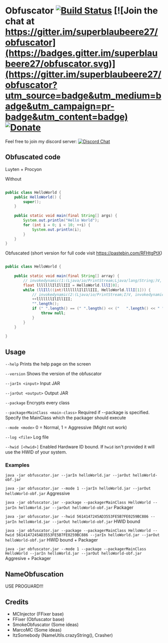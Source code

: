 # Obfuscator [![Build Status](https://travis-ci.org/superblaubeere27/obfuscator.svg?branch=master)](https://travis-ci.org/superblaubeere27/obfuscator) [![Join the chat at https://gitter.im/superblaubeere27/obfuscator](https://badges.gitter.im/superblaubeere27/obfuscator.svg)](https://gitter.im/superblaubeere27/obfuscator?utm_source=badge&utm_medium=badge&utm_campaign=pr-badge&utm_content=badge) [![Donate](https://img.shields.io/badge/patreon-donate-green.svg)](http://patreon.com/superblaubeere27)

Feel free to join my discord server: [![Discord Chat](https://img.shields.io/discord/468320443682521089.svg)](https://discord.gg/zQmAChK)  


## Obfuscated code
Luyten + Procyon

Without
```Java

public class HelloWorld {
    public HelloWorld() {
        super();
    }
    
    public static void main(final String[] args) {
        System.out.println("Hello World");
        for (int i = 0; i < 10; ++i) {
            System.out.println(i);
        }
    }
}
```

Obfuscated (short version for full code visit https://pastebin.com/RFHtgPtX)
```Java

public class HelloWorld {
    
    public static void main(final String[] array) {
        // invokedynamic(1:(Ljava/io/PrintStream;Ljava/lang/String;)V, invokedynamic(0:()Ljava/io/PrintStream;), HelloWorld.llII[HelloWorld.lllI[0]])
        float lllllllIlIllIII = HelloWorld.lllI[0];
        while (llIll((int)lllllllIlIllIII, HelloWorld.lllI[1])) {
            // invokedynamic(2:(Ljava/io/PrintStream;I)V, invokedynamic(0:()Ljava/io/PrintStream;), lllllllIlIllIII)
            ++lllllllIlIllIII;
            "".length();
            if (" ".length() == (" ".length() << ("   ".length() << " ".length()) & ~(" ".length() << ("   ".length() << " ".length())))) {
                throw null;
            }
        }
    }
    
}

```

## Usage

`--help` Prints the help page on the screen

`--version` Shows the version of the obfuscator

`--jarIn <input>` Input JAR

`--jarOut <output>` Output JAR

`--package` Encrypts every class

`--packagerMainClass <main-class>` Required if --package is specified. Specify the MainClass which the packager should execute

`--mode <mode>` 0 = Normal, 1 = Aggressive (Might not work)

`--log <file>` Log file

`--hwid [<hwid>]` Enabled Hardware ID bound. If `hwid` isn't provided it will use the HWID of your system.

### Examples
`java -jar obfuscator.jar --jarIn helloWorld.jar --jarOut helloWorld-obf.jar`

`java -jar obfuscator.jar --mode 1 --jarIn helloWorld.jar --jarOut helloWorld-obf.jar`
Aggressive

`java -jar obfuscator.jar --package --packagerMainClass HelloWorld --jarIn helloWorld.jar --jarOut helloWorld-obf.jar`
Packager

`java -jar obfuscator.jar --hwid 5614147245AD3553FE5B7FE0259BC886 --jarIn helloWorld.jar --jarOut helloWorld-obf.jar`
HWID bound

`java -jar obfuscator.jar --package --packagerMainClass HelloWorld --hwid 5614147245AD3553FE5B7FE0259BC886 --jarIn helloWorld.jar --jarOut helloWorld-obf.jar`
HWID bound + Packager

`java -jar obfuscator.jar --mode 1 --package --packagerMainClass HelloWorld --jarIn helloWorld.jar --jarOut helloWorld-obf.jar`
Aggresive + Packager

## NameObfuscation

USE PROGUARD!!!

## Credits
- MCInjector (FFixer base)
- FFixer (Obfuscator base)
- SmokeObfuscator (Some ideas)
- MarcoMC (Some ideas)
- ItzSomebody (NameUtils.crazyString(), Crasher)
